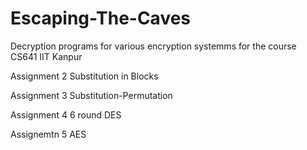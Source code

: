 # Escaping-The-Caves
Decryption programs for various encryption systemms for the course CS641 IIT Kanpur

Assignment 2 Substitution in Blocks

Assignment 3 Substitution-Permutation

Assignment 4 6 round DES

Assignemtn 5 AES
